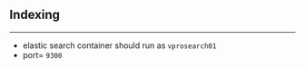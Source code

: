 ## Indexing
--------------------------------------

- elastic search container should run as `vprosearch01`
- port= `9300`
